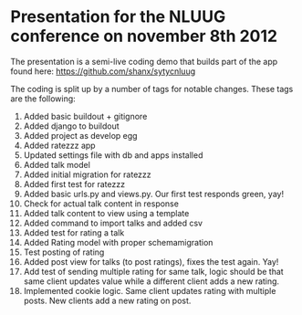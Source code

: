 Presentation for the NLUUG conference on november 8th 2012
==========================================================

The presentation is a semi-live coding demo that builds part of the app found here: https://github.com/shanx/sytycnluug

The coding is split up by a number of tags for notable changes. These tags are the following:

1. Added basic buildout + gitignore
2. Added django to buildout
3. Added project as develop egg
4. Added ratezzz app
5. Updated settings file with db and apps installed
6. Added talk model
7. Added initial migration for ratezzz
8. Added first test for ratezzz
9. Added basic urls.py and views.py. Our first test responds green, yay!
10. Check for actual talk content in response
11. Added talk content to view using a template
12. Added command to import talks and added csv
13. Added test for rating a talk
14. Added Rating model with proper schemamigration
15. Test posting of rating
16. Added post view for talks (to post ratings), fixes the test again. Yay!
17. Add test of sending multiple rating for same talk, logic should be that same client updates value while a different client adds a new rating.
18. Implemented cookie logic. Same client updates rating with multiple posts. New clients add a new rating on post.

